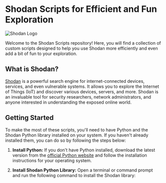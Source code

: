 # Shodan Scripts for Efficient and Fun Exploration

![Shodan Logo](shodan_logo.png)

Welcome to the Shodan Scripts repository! Here, you will find a collection of custom scripts designed to help you use Shodan more efficiently and even add a bit of fun to your exploration.

## What is Shodan?

[Shodan](https://www.shodan.io/) is a powerful search engine for internet-connected devices, services, and even vulnerable systems. It allows you to explore the Internet of Things (IoT) and discover various devices, servers, and more. Shodan is an invaluable tool for security researchers, network administrators, and anyone interested in understanding the exposed online world.

## Getting Started

To make the most of these scripts, you'll need to have Python and the Shodan Python library installed on your system. If you haven't already installed them, you can do so by following the steps below:

1. **Install Python:** If you don't have Python installed, download the latest version from the [official Python website](https://www.python.org/downloads/) and follow the installation instructions for your operating system.

2. **Install Shodan Python Library:** Open a terminal or command prompt and run the following command to install the Shodan library:

